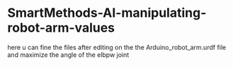 # SmartMethods-AI-manipulating-robot-arm-values
here u can fine the files after editing on the the Arduino_robot_arm.urdf file and maximize the angle of the elbpw joint 
